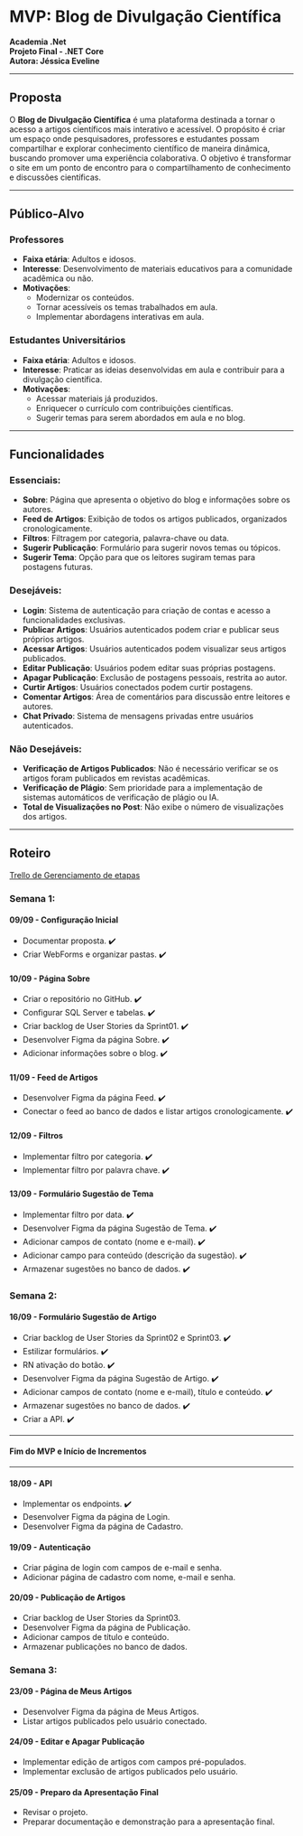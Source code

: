 # **MVP: Blog de Divulgação Científica**

**Academia .Net**  
**Projeto Final - .NET Core**  
**Autora: Jéssica Eveline**

---

## **Proposta**

O **Blog de Divulgação Científica** é uma plataforma destinada a tornar o acesso a artigos científicos mais interativo e acessível. O propósito é criar um espaço onde pesquisadores, professores e estudantes possam compartilhar e explorar conhecimento científico de maneira dinâmica, buscando promover uma experiência colaborativa. O objetivo é transformar o site em um ponto de encontro para o compartilhamento de conhecimento e discussões científicas.

---

## **Público-Alvo**

### **Professores**
- **Faixa etária**: Adultos e idosos.
- **Interesse**: Desenvolvimento de materiais educativos para a comunidade acadêmica ou não.
- **Motivações**:
  - Modernizar os conteúdos.
  - Tornar acessíveis os temas trabalhados em aula.
  - Implementar abordagens interativas em aula.

### **Estudantes Universitários**
- **Faixa etária**: Adultos e idosos.
- **Interesse**: Praticar as ideias desenvolvidas em aula e contribuir para a divulgação científica.
- **Motivações**:
  - Acessar materiais já produzidos.
  - Enriquecer o currículo com contribuições científicas.
  - Sugerir temas para serem abordados em aula e no blog.

---

## **Funcionalidades**

### **Essenciais:**
- **Sobre**: Página que apresenta o objetivo do blog e informações sobre os autores.
- **Feed de Artigos**: Exibição de todos os artigos publicados, organizados cronologicamente.
- **Filtros**: Filtragem por categoria, palavra-chave ou data.
- **Sugerir Publicação**: Formulário para sugerir novos temas ou tópicos.
- **Sugerir Tema**: Opção para que os leitores sugiram temas para postagens futuras.

### **Desejáveis:**
- **Login**: Sistema de autenticação para criação de contas e acesso a funcionalidades exclusivas.
- **Publicar Artigos**: Usuários autenticados podem criar e publicar seus próprios artigos.
- **Acessar Artigos**: Usuários autenticados podem visualizar seus artigos publicados.
- **Editar Publicação**: Usuários podem editar suas próprias postagens.
- **Apagar Publicação**: Exclusão de postagens pessoais, restrita ao autor.
- **Curtir Artigos**: Usuários conectados podem curtir postagens.
- **Comentar Artigos**: Área de comentários para discussão entre leitores e autores.
- **Chat Privado**: Sistema de mensagens privadas entre usuários autenticados.

### **Não Desejáveis:**
- **Verificação de Artigos Publicados**: Não é necessário verificar se os artigos foram publicados em revistas acadêmicas.
- **Verificação de Plágio**: Sem prioridade para a implementação de sistemas automáticos de verificação de plágio ou IA.
- **Total de Visualizações no Post**: Não exibe o número de visualizações dos artigos.

---

## **Roteiro**
[Trello de Gerenciamento de etapas](https://trello.com/invite/b/66df81376f95a28c3d95be36/ATTIc2a800e06ddbc3e3669f7e63b252fd0553F48520/projeto-final-net)

### **Semana 1:**

#### **09/09 - Configuração Inicial**
- Documentar proposta. ✔️
- Criar WebForms e organizar pastas. ✔️

#### **10/09 - Página Sobre**
- Criar o repositório no GitHub. ✔️
- Configurar SQL Server e tabelas. ✔️
- Criar backlog de User Stories da Sprint01. ✔️
- Desenvolver Figma da página Sobre. ✔️
- Adicionar informações sobre o blog. ✔️

#### **11/09 - Feed de Artigos**
- Desenvolver Figma da página Feed. ✔️
- Conectar o feed ao banco de dados e listar artigos cronologicamente. ✔️

#### **12/09 - Filtros**
- Implementar filtro por categoria. ✔️
- Implementar filtro por palavra chave. ✔️

#### **13/09 - Formulário Sugestão de Tema**
- Implementar filtro por data. ✔️
- Desenvolver Figma da página Sugestão de Tema. ✔️
- Adicionar campos de contato (nome e e-mail). ✔️
- Adicionar campo para conteúdo (descrição da sugestão). ✔️
- Armazenar sugestões no banco de dados. ✔️

### **Semana 2:**

#### **16/09 - Formulário Sugestão de Artigo**
- Criar backlog de User Stories da Sprint02 e Sprint03. ✔️
- Estilizar formulários. ✔️
- RN ativação do botão. ✔️
- Desenvolver Figma da página Sugestão de Artigo. ✔️
- Adicionar campos de contato (nome e e-mail), título e conteúdo. ✔️
- Armazenar sugestões no banco de dados. ✔️
- Criar a API. ✔️

---
#### Fim do MVP e Início de Incrementos
---

#### **18/09 - API**
- Implementar os endpoints. ✔️
- Desenvolver Figma da página de Login.
- Desenvolver Figma da página de Cadastro.

#### **19/09 - Autenticação**
- Criar página de login com campos de e-mail e senha.
- Adicionar página de cadastro com nome, e-mail e senha.

#### **20/09 - Publicação de Artigos**
- Criar backlog de User Stories da Sprint03.
- Desenvolver Figma da página de Publicação.
- Adicionar campos de título e conteúdo.
- Armazenar publicações no banco de dados.

### **Semana 3:**

#### **23/09 - Página de Meus Artigos**
- Desenvolver Figma da página de Meus Artigos.
- Listar artigos publicados pelo usuário conectado.

#### **24/09 - Editar e Apagar Publicação**
- Implementar edição de artigos com campos pré-populados.
- Implementar exclusão de artigos publicados pelo usuário.

#### **25/09 - Preparo da Apresentação Final**
- Revisar o projeto.
- Preparar documentação e demonstração para a apresentação final.